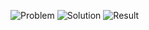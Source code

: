 ![Problem](https://github.com/flcristian/back-end-challenges/blob/master/2d-matrix-search-challenge/problem.png)
![Solution](https://github.com/flcristian/back-end-challenges/blob/master/2d-matrix-search-challenge/solution.png)
![Result](https://github.com/flcristian/back-end-challenges/blob/master/2d-matrix-search-challenge/result.png)